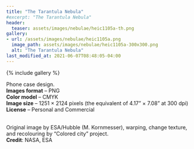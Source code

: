 ```yaml
---
title: "The Tarantula Nebula"
#excerpt: "The Tarantula Nebula"
header:
  teaser: assets/images/nebulae/heic1105a-th.png
gallery:
- url: /assets/images/nebulae/heic1105a.png
  image_path: assets/images/nebulae/heic1105a-300x300.png
  alt: "The Tarantula Nebula"
last_modified_at: 2021-06-07T08:48:05-04:00
---
```


{% include gallery %}

Phone case design.<br/>
**Images format** – PNG<br/>
**Color model** – CMYK<br/>
**Image size** – 1251 × 2124 pixels (the equivalent of 4.17” × 7.08” at 300 dpi)<br/>
**License** – Personal and Commercial<br/><br/>

Original image by ESA/Hubble (M. Kornmesser), warping, change texture, and recolouring by “Colored city” project.<br/>
**Credit**: NASA, ESA